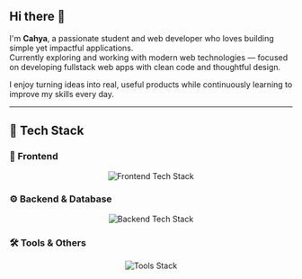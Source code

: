 ## Hi there 👋

I'm **Cahya**, a passionate student and web developer who loves building simple yet impactful applications.  
Currently exploring and working with modern web technologies — focused on developing fullstack web apps with clean code and thoughtful design.

I enjoy turning ideas into real, useful products while continuously learning to improve my skills every day.

---

## 🎨 Tech Stack

### 📌 Frontend
<p align="center">
  <img src="https://skillicons.dev/icons?i=html,css,bootstrap,tailwind,js,ts,react,nextjs" alt="Frontend Tech Stack" />
</p>

### ⚙️ Backend & Database
<p align="center">
  <img src="https://skillicons.dev/icons?i=nodejs,express,mongodb,mysql" alt="Backend Tech Stack" />
</p>

### 🛠️ Tools & Others
<p align="center">
  <img src="https://skillicons.dev/icons?i=git,github,vscode,figma,postman" alt="Tools Stack" />
</p>
